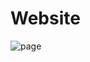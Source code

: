 # Website
![page](https://user-images.githubusercontent.com/67718246/119553159-fd5a5d80-bd60-11eb-89fd-79af37178369.png)
